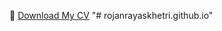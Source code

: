 📄 [Download My CV](https://github.com/rojanxyz/Rojfolio-main/rayarojancv%20(2).pdf)
"# rojanrayaskhetri.github.io" 
